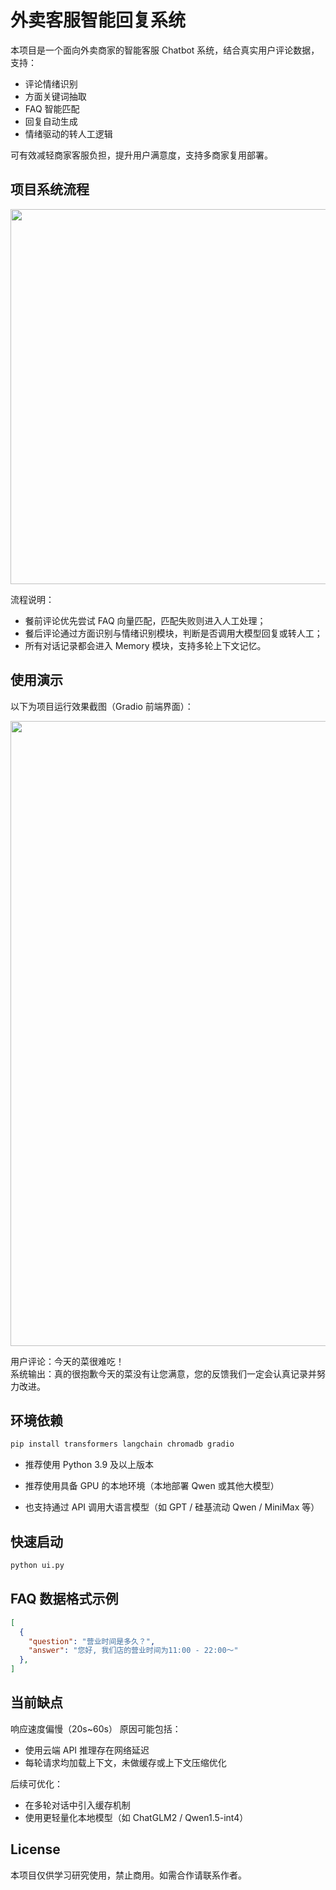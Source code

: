 # 外卖客服智能回复系统
本项目是一个面向外卖商家的智能客服 Chatbot 系统，结合真实用户评论数据，支持：
- 评论情绪识别
- 方面关键词抽取
- FAQ 智能匹配
- 回复自动生成
- 情绪驱动的转人工逻辑

可有效减轻商家客服负担，提升用户满意度，支持多商家复用部署。



## 项目系统流程
<img src="https://github.com/user-attachments/assets/383a7e64-51f0-4ace-b69b-e3b1ae337bbb" width="600">

流程说明：
- 餐前评论优先尝试 FAQ 向量匹配，匹配失败则进入人工处理；
- 餐后评论通过方面识别与情绪识别模块，判断是否调用大模型回复或转人工；
- 所有对话记录都会进入 Memory 模块，支持多轮上下文记忆。

## 使用演示

以下为项目运行效果截图（Gradio 前端界面）：  


<img src="https://github.com/user-attachments/assets/146091a3-6c65-4f39-9012-a2a70095eb10" width="1000">  


用户评论：今天的菜很难吃！  
系统输出：真的很抱歉今天的菜没有让您满意，您的反馈我们一定会认真记录并努力改进。  

## 环境依赖
```bash
pip install transformers langchain chromadb gradio
```
- 推荐使用 Python 3.9 及以上版本

- 推荐使用具备 GPU 的本地环境（本地部署 Qwen 或其他大模型）

- 也支持通过 API 调用大语言模型（如 GPT / 硅基流动 Qwen / MiniMax 等）

## 快速启动
```bash
python ui.py
```
## FAQ 数据格式示例
```json
[
  {
    "question": "营业时间是多久？",
    "answer": "您好, 我们店的营业时间为11:00 - 22:00～"
  },
]
```

## 当前缺点
响应速度偏慢（20s~60s）
原因可能包括：
- 使用云端 API 推理存在网络延迟
- 每轮请求均加载上下文，未做缓存或上下文压缩优化
  
后续可优化：
- 在多轮对话中引入缓存机制
- 使用更轻量化本地模型（如 ChatGLM2 / Qwen1.5-int4）

## License
本项目仅供学习研究使用，禁止商用。如需合作请联系作者。

